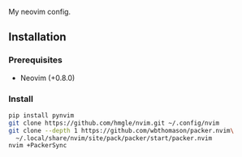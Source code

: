 My neovim config.

## Installation

### Prerequisites

- Neovim (+0.8.0)

### Install

```bash
pip install pynvim
git clone https://github.com/hmgle/nvim.git ~/.config/nvim
git clone --depth 1 https://github.com/wbthomason/packer.nvim\
  ~/.local/share/nvim/site/pack/packer/start/packer.nvim
nvim +PackerSync
```
